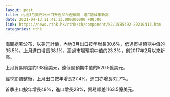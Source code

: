 ```yaml
---
layout: post
title: 內地3月美元計出口升近31%遜預期　進口創4年新高
date: 2021-04-13 11:41:13.000000000 +08:00
link: https://news.rthk.hk/rthk/ch/component/k2/1585492-20210413.htm
categories: rthk
---
```


海關總署公布，以美元計價，內地3月出口按年增長30.6%，低過市場預期中值的35.5%。上月進口增長38.1%，高過市場預期中值的23.3%，創2017年2月以來新高。

上月貿易順差約138億美元，遠低過預期中值的520.5億美元。

經季節調整後，上月出口按年增長27.4%，進口亦增長32.7%。

首季出口按年增長49%，進口增長28%，貿易順差1163.5億美元。
